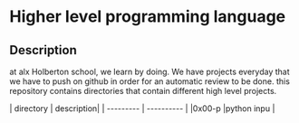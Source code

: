 # Higher level programming language
<h2>Description</h2>
<p>
at alx Holberton school, we learn by doing. We have projects everyday
that we have to push on github in order for an automatic review to be done. this repository contains directories that contain different high level projects.
</p>
| directory | description|
| --------- | ---------- |
|0x00-p     |python inpu |
